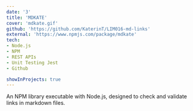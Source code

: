 ```yaml
---
date: '3'
title: 'MDKATE'
cover: 'mdkate.gif'
github: 'https://github.com/KaterinT/LIM016-md-links'
external: 'https://www.npmjs.com/package/mdkate'
tech:
- Node.js
- NPM
- REST APIs
- Unit Testing Jest
- Github

showInProjects: true
---
```


An NPM library executable with Node.js, designed to check and validate links in markdown files.
